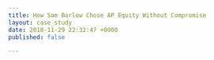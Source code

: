 ```yaml
---
title: How Sam Barlow Chose AP Equity Without Compromise
layout: case_study
date: 2018-11-29 22:32:47 +0000
published: false

---
```

